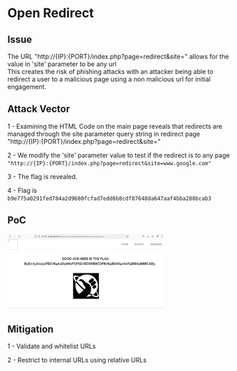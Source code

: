 # Open Redirect


## Issue

The URL "http://{IP}:{PORT}/index.php?page=redirect&site=" allows for the value in 'site' parameter to be any url \
This creates the risk of phishing attacks with an attacker being able to redirect a user to a malicious page using a non malicious url for initial engagement.


## Attack Vector

1 - Examining the HTML Code on the main page reveals that redirects are managed through the site parameter query string in redirect page \
 "http://{IP}:{PORT}/index.php?page=redirect&site="

2 - We modify the 'site' parameter value to test if the redirect is to any page `"http://{IP}:{PORT}/index.php?page=redirect&site=www.google.com"`

3 - The flag is revealed.

4 - Flag is `b9e775a0291fed784a2d9680fcfad7edd6b8cdf87648da647aaf4bba288bcab3`


## PoC

<img src="11_Screenshot.png" width="70%" height="70%" />



## Mitigation

1 - Validate and whitelist URLs

2 - Restrict to internal URLs using relative URLs